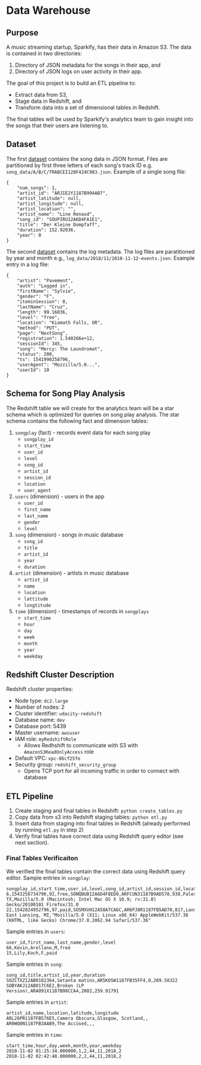 # Data Warehouse

## Purpose

A music streaming startup, Sparkify, has their data in Amazon S3. The data is contained in two directories:
1. Directory of JSON metadata for the songs in their app, and
2. Directory of JSON logs on user activity in their app.

The goal of this project is to build an ETL pipeline to:
- Extract data from S3,
- Stage data in Redshift, and
- Transform data into a set of dimensional tables in Redshift.

The final tables will be used by Sparkify's analytics team to gain insight into the songs that their users are listening to.

## Dataset

The first [dataset](s3://udacity-dend/song_data) contains the song data in JSON format. Files are partitioned by first three letters of each song's track ID e.g. `song_data/A/B/C/TRABCEI128F424C983.json`. Example of a single song file:
```
{
    "num_songs": 1, 
    "artist_id": "ARJIE2Y1187B994AB7", 
    "artist_latitude": null, 
    "artist_longitude": null, 
    "artist_location": "", 
    "artist_name": "Line Renaud", 
    "song_id": "SOUPIRU12A6D4FA1E1", 
    "title": "Der Kleine Dompfaff", 
    "duration": 152.92036, 
    "year": 0
}
```

The second [dataset](s3://udacity-dend/log_data) contains the log metadata. The log files are paratitioned by year and month e.g., `log_data/2018/11/2018-11-12-events.json`. Example entry in a log file:
```
{
    "artist": "Pavement",
    "auth": "Logged in",
    "firstName": "Sylvie",
    "gender": "F",
    "iteminSession": 0,
    "lastName": "Cruz",
    "length": 99.16036,
    "level": "free",
    "location": "Kiamath Falls, OR",
    "method": "PUT",
    "page": "NextSong",
    "registration": 1.540266e+12,
    "sessionId": 345,
    "song": "Mercy: The Laundromat",
    "status": 200,
    "ts": 1541990258796,
    "userAgent": "Mozzilla/5.0...",
    "userId": 10
}
```

## Schema for Song Play Analysis

The Redshift table we will create for the analytics team will be a star schema which is optimized for queries on song play analysis. The star schema contains the following fact and dimension tables:
1. `songplay` (fact) - records event data for each song play
    + `songplay_id`
    + `start_time`
    + `user_id`
    + `level`
    + `song_id`
    + `artist_id`
    + `session_id`
    + `location`
    + `user_agent`
2. `users` (dimension) - users in the app
    + `user_id`
    + `first_name`
    + `last_name`
    + `gender`
    + `level`
3. `song` (dimension) - songs in music database
    + `song_id`
    + `title`
    + `artist_id`
    + `year`
    + `duration`
4. `artist` (dimension) - artists in music database
    + `artist_id`
    + `name`
    + `location`
    + `lattitude`
    + `longtitude`
5. `time` (dimension) - timestamps of records in `songplays`
    + `start_time`
    + `hour`
    + `day`
    + `week`
    + `month`
    + `year`
    + `weekday`

## Redshift Cluster Description

Redshift cluster properties:
- Node type: `dc2.large`
- Number of nodes: 2
- Cluster identifier: `udacity-redshift`
- Database name: `dev`
- Database port: 5439
- Master username: `awsuser`
- IAM role: `myRedshiftRole`
    * Allows Redhshift to communicate with S3 with `AmazonS3ReadOnlyAccess` role
- Default VPC: `vpc-86cf25fe`
- Security group: `redshift_security_group`
    * Opens TCP port for all incoming traffic in order to connect with database

## ETL Pipeline

1. Create staging and final tables in Redshift: `python create_tables.py`
2. Copy data from s3 into Redshift staging tables: `python etl.py`
3. Insert data from staging into final tables in Redshift (already performed by running `etl.py` in step 2)
4. Verify final tables have correct data using Redshift query editor (see next section).

### Final Tables Verificaiton

We verified the final tables contain the correct data using Redshift query editor. Sample entries in `songplay`:
```
songplay_id,start_time,user_id,level,song_id,artist_id,session_id,location,user_agent
6,1543256734796,92,free,SONQBUB12A6D4F8ED0,ARFCUN31187B9AD578,938,Palestine, TX,Mozilla/5.0 (Macintosh; Intel Mac OS X 10.9; rv:31.0) Gecko/20100101 Firefox/31.0
22,1542824952796,97,paid,SOSMXVH12A58A7CA6C,AR6PJ8R1187FB5AD70,817,Lansing-East Lansing, MI,"Mozilla/5.0 (X11; Linux x86_64) AppleWebKit/537.36 (KHTML, like Gecko) Chrome/37.0.2062.94 Safari/537.36"
```

Sample entries in `users`:
```
user_id,first_name,last_name,gender,level
66,Kevin,Arellano,M,free
15,Lily,Koch,F,paid
```

Sample entries in `song`:
```
song_id,title,artist_id,year,duration
SOZCTXZ12AB0182364,Setanta matins,AR5KOSW1187FB35FF4,0,269.58322
SOBYAKJ12AB017C6E2,Broken (LP Version),ARAO91X1187B98CCA4,2002,259.91791
```

Sample entries in `artist`:
```
artist_id,name,location,latitude,longitude
ARL26PR1187FB576E5,Camera Obscura,Glasgow, Scotland,,
AR0WQ0N1187FB3AAB9,The Accüsed,,,
```

Sample entries in `time`:
```
start_time,hour,day,week,month,year,weekday
2018-11-02 01:25:34.000000,1,2,44,11,2018,2
2018-11-02 02:42:48.000000,2,2,44,11,2018,2
```